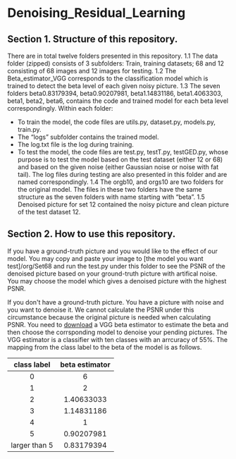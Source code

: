 # Denoising_Residual_Learning

## Section 1. Structure of this repository.
 
There are in total twelve folders presented in this repository.
1.1 The data folder (zipped) consists of 3 subfolders: Train, training datasets; 68 and 12 consisting of 68 images and 12 images for testing.
1.2 The Beta_estimator_VGG corresponds to the classification model which is trained to detect the beta level of each given noisy picture.
1.3 The seven folders beta0.83179394, beta0.90207981, beta1.14831186, beta1.4063303, beta1, beta2, beta6, contains the code and trained model for each beta level correspondingly. Within each folder:
- To train the model, the code files are utils.py, dataset.py, models.py, train.py.
- The “logs” subfolder contains the trained model.
- The log.txt file is the log during training.
- To test the model, the code files are test.py, testT.py, testGED.py, whose purpose is to test the model based on the test dataset (either 12 or 68) and based on the given noise (either Gaussian noise or noise with fat tail). The log files during testing are also presented in this folder and are named correspondingly.
1.4 The orgb10, and orgs10 are two folders for the original model. The files in these two folders have the same structure as the seven folders with name starting with “beta”.
1.5 Denoised picture for set 12 contained the noisy picture and clean picture of the test dataset 12.

## Section 2. How to use this repository.

If you have a ground-truth picture and you would like to the effect of our model. You may copy and paste your image to [the model you want test]/org/Set68 and run the test.py under this folder to see the PSNR of the denoised picture based on your ground-truth picture with artifical noise. You may choose the model which gives a denoised picture with the highest PSNR.

If you don't have a ground-truth picture. You have a picture with noise and you want to denoise it. We cannot calculate the PSNR under this circumstance because the original picture is needed when calculating PSNR. You need to [download](https://drive.google.com/open?id=1JY9jBRAHLjDyIryFfgLIybn9qaQ8LAnG) a VGG beta estimator to estimate the beta and then choose the corrsponding model to denoise your pending pictures. The VGG estimator is a classifier with ten classes with an arrcuracy of 55%. The mapping from the class label to the beta of the model is as follows.

class label | beta estimator
:-: | :-: 
0 | 6 
1 | 2
2 | 1.40633033 
3 | 1.14831186
4 | 1 
5 | 0.90207981
larger than 5 | 0.83179394
